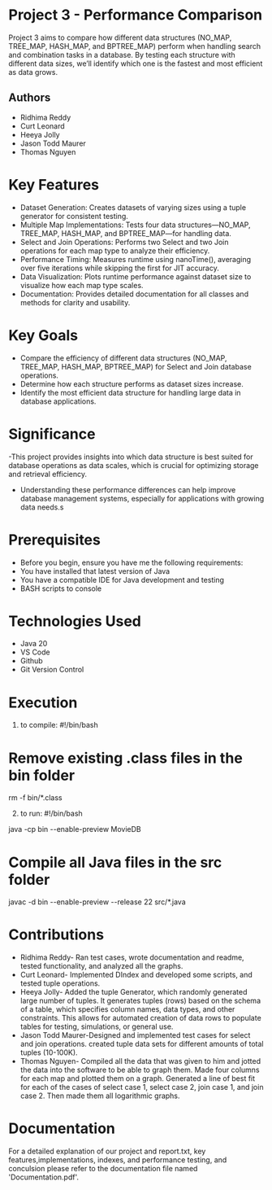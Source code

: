 

# Project 3 - Performance Comparison

Project 3 aims to compare how different data structures (NO_MAP, TREE_MAP, HASH_MAP, and BPTREE_MAP) perform when handling search and combination tasks in a database. By testing each structure with different data sizes, we’ll identify which one is the fastest and most efficient as data grows.
## Authors
- Ridhima Reddy
- Curt Leonard
- Heeya Jolly
- Jason Todd Maurer
- Thomas Nguyen


# Key Features

- Dataset Generation: Creates datasets of varying sizes using a tuple generator for consistent testing.
- Multiple Map Implementations: Tests four data structures—NO_MAP, TREE_MAP, HASH_MAP, and BPTREE_MAP—for handling data.
- Select and Join Operations: Performs two Select and two Join operations for each map type to analyze their efficiency.
- Performance Timing: Measures runtime using nanoTime(), averaging over five iterations while skipping the first for JIT accuracy.
- Data Visualization: Plots runtime performance against dataset size to visualize how each map type scales.
- Documentation: Provides detailed documentation for all classes and methods for clarity and usability.


# Key Goals
- Compare the efficiency of different data structures (NO_MAP, TREE_MAP, HASH_MAP, BPTREE_MAP) for Select and Join database operations.
- Determine how each structure performs as dataset sizes increase.
- Identify the most efficient data structure for handling large data in database applications.


# Significance
-This project provides insights into which data structure is best suited for database operations as data scales, which is crucial for optimizing storage and retrieval efficiency.
- Understanding these performance differences can help improve database management systems, especially for applications with growing data needs.s

# Prerequisites
- Before you begin, ensure you have me the following requirements:
- You have installed that latest version of Java
- You have a compatible IDE for Java development and testing
- BASH scripts to console

# Technologies Used
- Java 20
- VS Code
- Github
- Git Version Control

# Execution
1. to compile:
 #!/bin/bash

# Remove existing .class files in the bin folder
rm -f bin/*.class

2. to run:
#!/bin/bash

java -cp  bin --enable-preview MovieDB

# Compile all Java files in the src folder
javac -d bin --enable-preview --release 22 src/*.java

# Contributions
- Ridhima Reddy- Ran test cases, wrote documentation and readme, tested functionality, and analyzed all the graphs.
- Curt Leonard- Implemented DIndex and developed some scripts, and tested tuple operations.
- Heeya Jolly- Added the tuple Generator, which randomly generated large number of tuples. It generates tuples (rows) based on the schema of a table, which specifies column names, data types, and other constraints. This allows for automated creation of data rows to populate tables for testing, simulations, or general use. 
- Jason Todd Maurer-Designed and implemented test cases for select and join operations. created tuple data sets for different amounts of total tuples (10-100K).
- Thomas Nguyen- Compiled all the data that was given to him and jotted the data into the software to be able to graph them. Made four columns for each map and plotted them on a graph. Generated a line of best fit for each of the cases of select case 1, select case 2, join case 1, and join case 2. Then made them all logarithmic graphs.

# Documentation
For a detailed explanation of our project and report.txt, key features,implementations, indexes, and performance testing, and conculsion please refer to the documentation file named 'Documentation.pdf'.
